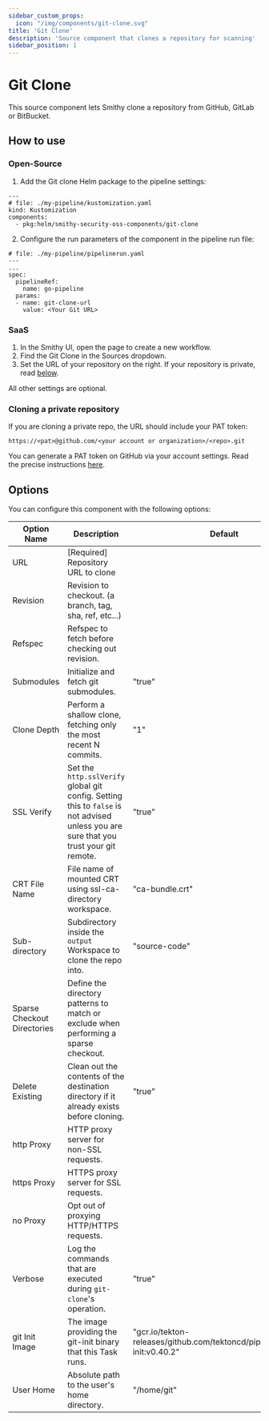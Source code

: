 ```yaml
---
sidebar_custom_props:
  icon: "/img/components/git-clone.svg"
title: 'Git Clone'
description: 'Source component that clones a repository for scanning'
sidebar_position: 1
---
```


# Git Clone

This source component lets Smithy clone a repository from GitHub, GitLab or BitBucket.

## How to use

### Open-Source

1. Add the Git clone Helm package to the pipeline settings:

```
---
# file: ./my-pipeline/kustomization.yaml
kind: Kustomization
components:
  - pkg:helm/smithy-security-oss-components/git-clone
```

2. Configure the run parameters of the component in the pipeline run file:

```
# file: ./my-pipeline/pipelinerun.yaml
---
...
spec:
  pipelineRef:
    name: go-pipeline
  params:
  - name: git-clone-url
    value: <Your Git URL>
```

### SaaS

1. In the Smithy UI, open the page to create a new workflow.
2. Find the Git Clone in the Sources dropdown.
3. Set the URL of your repository on the right. If your repository is private,
   read [below](/docs/reference/components/git-clone#cloning-a-private-repository).

All other settings are optional.

### Cloning a private repository

If you are cloning a private repo, the URL should include your PAT token:

`https://<pat>@github.com/<your account or organization>/<repo>.git`

You can generate a PAT token on GitHub via your account settings. Read the precise
instructions [here](https://docs.github.com/en/authentication/keeping-your-account-and-data-secure/managing-your-personal-access-tokens
).

## Options

You can configure this component with the following options:

| Option Name                 | Description                                                                                                                            | Default                                                                    | Type    |
|-----------------------------|----------------------------------------------------------------------------------------------------------------------------------------|----------------------------------------------------------------------------|---------|
| URL                         | [Required] Repository URL to clone                                                                                                     |                                                                            | String  |
| Revision                    | Revision to checkout. (a branch, tag, sha, ref, etc...)                                                                                |                                                                            | String  |
| Refspec                     | Refspec to fetch before checking out revision.                                                                                         |                                                                            | String  |
| Submodules                  | Initialize and fetch git submodules.                                                                                                   | "true"                                                                     | Boolean |
| Clone Depth                 | Perform a shallow clone, fetching only the most recent N commits.                                                                      | "1"                                                                        | Number  |
| SSL Verify                  | Set the `http.sslVerify` global git config. Setting this to `false` is not advised unless you are sure that you trust your git remote. | "true"                                                                     | Boolean |
| CRT File Name               | File name of mounted CRT using ssl-ca-directory workspace.                                                                             | "ca-bundle.crt"                                                            | String  |
| Sub-directory               | Subdirectory inside the `output` Workspace to clone the repo into.                                                                     | "source-code"                                                              | String  |
| Sparse Checkout Directories | Define the directory patterns to match or exclude when performing a sparse checkout.                                                   |                                                                            | String  | 
| Delete Existing             | Clean out the contents of the destination directory if it already exists before cloning.                                               | "true"                                                                     | Boolean |
| http Proxy                  | HTTP proxy server for non-SSL requests.                                                                                                |                                                                            | String  |
| https Proxy                 | HTTPS proxy server for SSL requests.                                                                                                   |                                                                            | String  |
| no Proxy                    | Opt out of proxying HTTP/HTTPS requests.                                                                                               |                                                                            | String  |
| Verbose                     | Log the commands that are executed during `git-clone`'s operation.                                                                     | "true"                                                                     | Boolean |
| git Init Image              | The image providing the git-init binary that this Task runs.                                                                           | "gcr.io/tekton-releases/github.com/tektoncd/pipeline/cmd/git-init:v0.40.2" | String  |
| User Home                   | Absolute path to the user's home directory.                                                                                            | "/home/git"                                                                | String  |